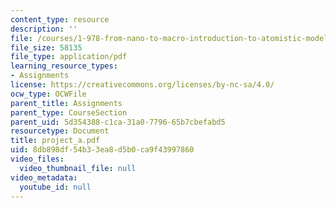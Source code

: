 ```yaml
---
content_type: resource
description: ''
file: /courses/1-978-from-nano-to-macro-introduction-to-atomistic-modeling-techniques-january-iap-2007/8db898df54b33ea8d5b0ca9f43997860_project_a.pdf
file_size: 58135
file_type: application/pdf
learning_resource_types:
- Assignments
license: https://creativecommons.org/licenses/by-nc-sa/4.0/
ocw_type: OCWFile
parent_title: Assignments
parent_type: CourseSection
parent_uid: 5d354388-c1ca-31a0-7796-65b7cbefabd5
resourcetype: Document
title: project_a.pdf
uid: 8db898df-54b3-3ea8-d5b0-ca9f43997860
video_files:
  video_thumbnail_file: null
video_metadata:
  youtube_id: null
---
```

